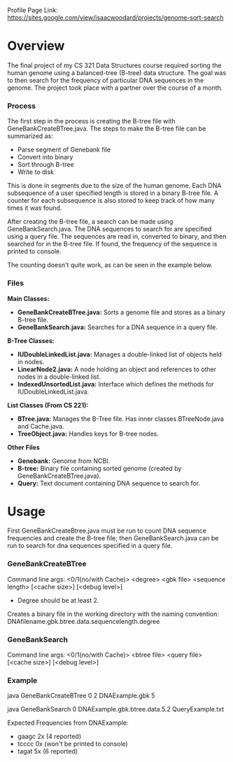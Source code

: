 Profile Page Link: https://sites.google.com/view/isaacwoodard/projects/genome-sort-search

# Overview
The final project of my CS 321 Data Structures course required sorting the human genome using a balanced-tree (B-tree) data structure. The goal was to then search for the frequency of particular DNA sequences in the genome. The project took place with a partner over the course of a month.

### Process
The first step in  the process is creating the B-tree file with GeneBankCreateBTree.java. The steps to make the B-tree file can be summarized as:
 - Parse segment of Genebank file
 - Convert into binary
 - Sort through B-tree
 - Write to disk

This is done in segments due to the size of the human genome. Each DNA subsequence of a user specified length is stored in a binary B-tree file. A counter for each subsequence is also stored to keep track of how many times it was found.

After creating the B-tree file, a search can be made using GeneBankSearch.java. The DNA sequences to search for are specified using a query file. The sequences are read in, converted to binary, and then searched for in the B-tree file. If found, the frequency of the sequence is printed to console. 

The counting doesn't quite work, as can be seen in the example below.

### Files
**Main Classes:**
 - **GeneBankCreateBTree.java:** Sorts a genome file and stores as a binary B-tree file.
 - **GeneBankSearch.java:** Searches for a DNA sequence in a query file.

**B-Tree Classes:**
 - **IUDoubleLinkedList.java:** Manages a double-linked list of objects held in nodes.
 - **LinearNode2.java:** A node holding an object and references to other nodes in a double-linked list.
 - **IndexedUnsortedList.java:** Interface which defines the methods for IUDoubleLinkedList.java.

**List Classes (From CS 221):**
 - **BTree.java:** Manages the B-Tree file. Has inner classes BTreeNode.java and Cache.java.
 - **TreeObject.java:** Handles keys for B-tree nodes.

**Other Files**
 - **Genebank:** Genome from NCBI.
 - **B-tree:** Binary file containing sorted genome (created by GeneBankCreateBTree.java).
 - **Query:** Text document containing DNA sequence to search for.

# Usage
First GeneBankCreateBtree.java must be run to count DNA sequence frequencies and create the B-tree file; then GeneBankSearch.java can be run to search for dna sequences specified in a query file.

### GeneBankCreateBTree

Command line args: <0/1(no/with Cache)\> <degree\> <gbk file\> <sequence length\> [<cache size\>] [<debug level\>]
 - Degree should be at least 2.

Creates a binary file in the working directory with the naming convention: DNAfilename.gbk.btree.data.sequencelength.degree

### GeneBankSearch

Command line args: <0/1(no/with Cache)\> <btree file\> <query file\> [<cache size\>] [<debug level\>]

### Example

java GeneBankCreateBTree 0 2 DNAExample.gbk 5

java GeneBankSearch 0 DNAExample.gbk.btree.data.5.2 QueryExample.txt

Expected Frequencies from DNAExample:
 - gaagc 2x (4 reported)
 - tcccc 0x (won't be printed to console)
 - tagat 5x (6 reported)
